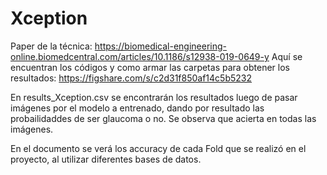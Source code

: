 <h1>Xception</h1>

Paper de la técnica: https://biomedical-engineering-online.biomedcentral.com/articles/10.1186/s12938-019-0649-y
Aquí se encuentran los códigos y como armar las carpetas para obtener los resultados: https://figshare.com/s/c2d31f850af14c5b5232

En results_Xception.csv se encontrarán los resultados luego de pasar imágenes por el modelo a entrenado, dando por resultado las probailidaddes de ser glaucoma o no. Se observa que acierta en todas las imágenes.

En el documento se verá los accuracy de cada Fold que se realizó en el proyecto, al utilizar diferentes bases de datos.

